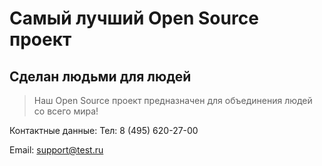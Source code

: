 # Самый лучший Open Source проект

## Сделан людьми для людей

> Наш Open Source проект предназначен для объединения людей со всего мира!

Контактные данные:
Тел: 8 (495) 620-27-00

Email: support@test.ru
